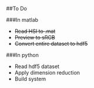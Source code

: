 ##To Do  

###In matlab
- ~~Read HSI to .mat~~
- ~~Preview to sRGB~~
- ~~Convert entire dataset to hdf5~~

###In python 
- Read hdf5 dataset
- Apply dimension reduction
- Build system